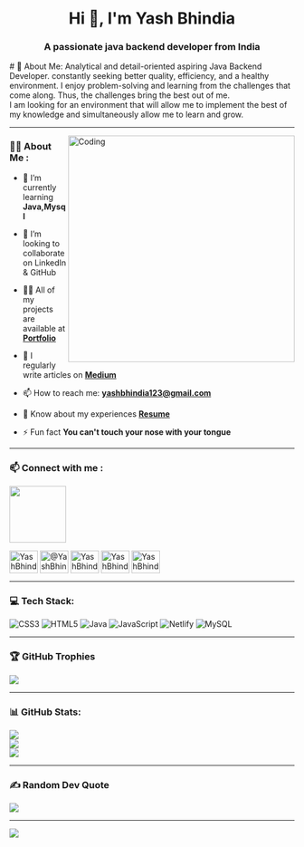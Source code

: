 <h1 align="center">Hi 👋, I'm Yash Bhindia</h1>
<h3 align="center">A passionate java backend developer from India</h3>
# 💫 About Me:
Analytical and detail-oriented aspiring Java Backend Developer. constantly seeking better quality, efficiency, and a healthy environment. I enjoy problem-solving and learning from the challenges that come along. Thus, the challenges bring the best out of me.<br>I am looking for an environment that will allow me to implement the best of my knowledge and simultaneously allow me to learn and grow.

---

<div>
    <img align="right" alt="Coding" width="400" src="https://i.pinimg.com/originals/18/a4/94/18a4949fc9c8067172d3b96e302e7097.gif">
</div>

### :woman_technologist: About Me :
 
- 🌱 I’m currently learning **Java,Mysql**

- 👯 I’m looking to collaborate on LinkedIn & GitHub

- 👨‍💻 All of my projects are available at [**Portfolio**](https://yashbhindia.github.io/PortfolioOfficial/)

- 📝 I regularly write articles on [**Medium**](https://medium.com/@yashbhindia123)

- 📫 How to reach me: **yashbhindia123@gmail.com**

- 📄 Know about my experiences [**Resume**](https://drive.google.com/file/d/15PY7pMt4mePurlWjnzvh5vUABDdAzPJg/view?usp=sharing)

- ⚡ Fun fact **You can't touch your nose with your tongue**

---


### :mailbox: Connect with me :

<img src="https://raw.githubusercontent.com/ShahriarShafin/ShahriarShafin/main/Assets/handshake.gif" width="100px" style="max-width: 100%;"><br>

<p align="left"; style="display: flex;justify-content: space-evenly;width: 40%;">
<a href="https://www.linkedin.com/in/yash-bhindia-0a967b229/" target="blank"><img align="center" src="https://raw.githubusercontent.com/rahuldkjain/github-profile-readme-generator/master/src/images/icons/Social/linked-in-alt.svg" alt="YashBhindia" height="40" width="50" /></a>&nbsp;   &nbsp;
<a href="https://medium.com/@yashbhindia123" target="blank"><img align="center" src="https://raw.githubusercontent.com/rahuldkjain/github-profile-readme-generator/master/src/images/icons/Social/medium.svg" alt="@YashBhindia" height="40" width="50" /></a>&nbsp;   &nbsp;
<a href="https://www.facebook.com/profile.php?id=100008912116349" target="blank"><img align="center" src="https://raw.githubusercontent.com/rahuldkjain/github-profile-readme-generator/master/src/images/icons/Social/facebook.svg" alt="YashBhindia" height="40" width="50" /></a>&nbsp;   &nbsp;
<a href="https://www.instagram.com/yashbhindia/" target="blank"><img align="center" src="https://raw.githubusercontent.com/rahuldkjain/github-profile-readme-generator/master/src/images/icons/Social/instagram.svg" alt="YashBhindia" height="40" width="50" /></a>&nbsp;   &nbsp;
<a href="https://leetcode.com/YASHBHINDIA/" target="blank"><img align="center" src="https://raw.githubusercontent.com/rahuldkjain/github-profile-readme-generator/master/src/images/icons/Social/leet-code.svg" alt="YashBhindia" height="40" width="50" /></a>&nbsp;   &nbsp;
</p>

---

### 💻 Tech Stack:
![CSS3](https://img.shields.io/badge/css3-%231572B6.svg?style=for-the-badge&logo=css3&logoColor=white) ![HTML5](https://img.shields.io/badge/html5-%23E34F26.svg?style=for-the-badge&logo=html5&logoColor=white) ![Java](https://img.shields.io/badge/java-%23ED8B00.svg?style=for-the-badge&logo=java&logoColor=white) ![JavaScript](https://img.shields.io/badge/javascript-%23323330.svg?style=for-the-badge&logo=javascript&logoColor=%23F7DF1E) ![Netlify](https://img.shields.io/badge/netlify-%23000000.svg?style=for-the-badge&logo=netlify&logoColor=#00C7B7) ![MySQL](https://img.shields.io/badge/mysql-%2300f.svg?style=for-the-badge&logo=mysql&logoColor=white)

---

### 🏆 GitHub Trophies
![](https://github-profile-trophy.vercel.app/?username=YashBhindia&theme=radical&no-frame=false&no-bg=true&margin-w=4)

---
### 📊 GitHub Stats:
![](https://github-readme-stats.vercel.app/api?username=YashBhindia&theme=dark&hide_border=false&include_all_commits=false&count_private=false)<br/>
![](https://github-readme-streak-stats.herokuapp.com/?user=YashBhindia&theme=dark&hide_border=false)<br/>
![](https://github-readme-stats.vercel.app/api/top-langs/?username=YashBhindia&theme=dark&hide_border=false&include_all_commits=false&count_private=false&layout=compact)



---

### ✍️ Random Dev Quote
![](https://quotes-github-readme.vercel.app/api?type=horizontal&theme=radical)

---
[![](https://visitcount.itsvg.in/api?id=YashBhindia&icon=0&color=0)](https://visitcount.itsvg.in)


